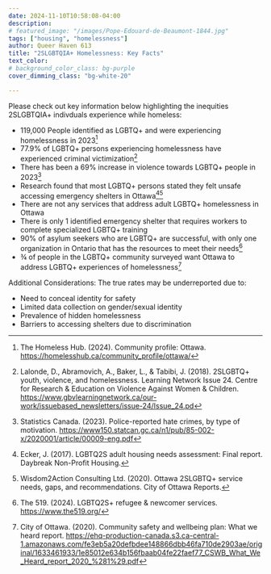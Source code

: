```yaml
---
date: 2024-11-10T10:58:08-04:00
description:
# featured_image: "/images/Pope-Edouard-de-Beaumont-1844.jpg"
tags: ["housing", "homelessness"]
author: Queer Haven 613
title: "2SLGBTQIA+ Homelessness: Key Facts"
text_color:
# background_color_class: bg-purple
cover_dimming_class: "bg-white-20"

---
```

Please check out key information below highlighting the inequities 2SLGBTQIA+ indivduals experience while homeless: 

<!--more-->

* 119,000 People identified as LGBTQ+ and were experiencing homelessness in 2023[^1]
* 77.9% of LGBTQ+ persons experiencing homelessness have experienced criminal victimization[^7]
* There has been a 69% increase in violence towards LGBTQ+ people in 2023[^3]
* Research found that most LGBTQ+ persons stated they felt unsafe accessing emergency shelters in Ottawa[^5][^6]
* There are not any services that address adult LGBTQ+ homelessness in Ottawa
* There is only 1 identified emergency shelter that requires workers to complete specialized LGBTQ+ training 
* 90% of asylum seekers who are LGBTQ+ are successful, with only one organization in Ontario that has the resources to meet their needs[^2]
* ¾ of people in the LGBTQ+ community surveyed want Ottawa to address LGBTQ+ experiences of homelessness[^4]

Additional Considerations: 
The true rates may be underreported due to:
   * Need to conceal identity for safety
   * Limited data collection on gender/sexual identity
   * Prevalence of hidden homelessness
   * Barriers to accessing shelters due to discrimination

[^1]: The Homeless Hub. (2024). Community profile: Ottawa. https://homelesshub.ca/community_profile/ottawa/

[^2]: The 519. (2024). LGBTQ2S+ refugee & newcomer services. https://www.the519.org/

[^3]: Statistics Canada. (2023). Police-reported hate crimes, by type of motivation. https://www150.statcan.gc.ca/n1/pub/85-002-x/2020001/article/00009-eng.pdf

[^4]: City of Ottawa. (2020). Community safety and wellbeing plan: What we heard report. https://ehq-production-canada.s3.ca-central-1.amazonaws.com/fe3eb5a20defbdee148866dbb46fa710de2903ae/original/1633461933/1e85012e634b156fbaab04fe22faef77_CSWB_What_We_Heard_report_2020_%281%29.pdf

[^5]: Ecker, J. (2017). LGBTQ2S adult housing needs assessment: Final report. Daybreak Non-Profit Housing.

[^6]: Wisdom2Action Consulting Ltd. (2020). Ottawa 2SLGBTQ+ service needs, gaps, and recommendations. City of Ottawa Reports.

[^7]: Lalonde, D., Abramovich, A., Baker, L., & Tabibi, J. (2018). 2SLGBTQ+ youth, violence, and homelessness. Learning Network Issue 24. Centre for Research & Education on Violence Against Women & Children. https://www.gbvlearningnetwork.ca/our-work/issuebased_newsletters/issue-24/Issue_24.pd
